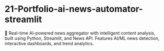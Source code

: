# 21-Portfolio-ai-news-automator-streamlit
🤖 Real-time AI-powered news aggregator with intelligent content analysis,  built using Python, Streamlit, and News API. Features AI/ML news detection,  interactive dashboards, and trend analytics.
